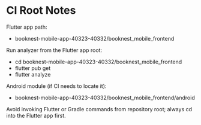 # CI Root Notes

Flutter app path:
- booknest-mobile-app-40323-40332/booknest_mobile_frontend

Run analyzer from the Flutter app root:
- cd booknest-mobile-app-40323-40332/booknest_mobile_frontend
- flutter pub get
- flutter analyze

Android module (if CI needs to locate it):
- booknest-mobile-app-40323-40332/booknest_mobile_frontend/android

Avoid invoking Flutter or Gradle commands from repository root; always cd into the Flutter app first.
